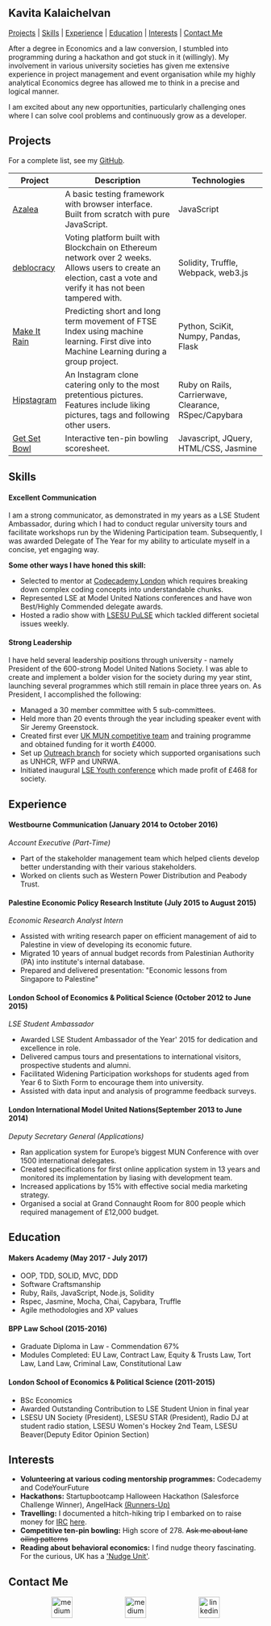 ## Kavita Kalaichelvan

[Projects](#projects) | [Skills](#skills) | [Experience](#experience) | [Education](#education) | [Interests](#interests) | [Contact Me](#contact-me)

After a degree in Economics and a law conversion, I stumbled into programming during a hackathon and got stuck in it (willingly). My involvement in various university societies has given me extensive experience in project management and event organisation while my highly analytical Economics degree has allowed me to think in a precise and logical manner. 

I am excited about any new opportunities, particularly challenging ones where I can solve cool problems and continuously grow as a developer. 

## Projects 

For a complete list, see my [GitHub](https://github.com/kkavita92).

| Project   | Description | Technologies |
|---        |---         |---           |
| [Azalea](https://github.com/kkavita92/azalea) | A basic testing framework with browser interface. Built from scratch with pure JavaScript. | JavaScript |
| [deblocracy](https://github.com/RSijelmass/votingchain) | Voting platform built with Blockchain on Ethereum network over 2 weeks. Allows users to create an election, cast a vote and verify it has not been tampered with.| Solidity, Truffle, Webpack, web3.js |
| [Make It Rain](https://github.com/tobywinter/makeitrain) | Predicting short and long term movement of FTSE Index using machine learning. First dive into Machine Learning during a group project. | Python, SciKit, Numpy, Pandas, Flask |
| [Hipstagram](https://github.com/kkavita92/instagram-challenge) | An Instagram clone catering only to the most pretentious pictures. Features include liking pictures, tags and following other users. |  Ruby on Rails, Carrierwave, Clearance, RSpec/Capybara |
| [Get Set Bowl](https://github.com/kkavita92/bowling-challenge) | Interactive ten-pin bowling scoresheet. | Javascript, JQuery, HTML/CSS, Jasmine |


## Skills

#### Excellent Communication 

I am a strong communicator, as demonstrated in my years as a LSE Student Ambassador, during which I had to conduct regular university tours and facilitate workshops run by the Widening Participation team. Subsequently, I was awarded Delegate of The Year for my ability to articulate myself in a concise, yet engaging way. 

<b>Some other ways I have honed this skill:</b>

* Selected to mentor at [Codecademy London](https://www.meetup.com/Codecademy-London/) which requires breaking down complex coding concepts into understandable chunks.
* Represented LSE at Model United Nations conferences and have won Best/Highly Commended delegate awards. 
* Hosted a radio show with [LSESU PuLSE](http://pulselse.co.uk/) which tackled different societal issues weekly. 

#### Strong Leadership 

I have held several leadership positions through university - namely President of the 600-strong Model United Nations Society. 
I was able to create and implement a bolder vision for the society during my year stint, launching several programmes which still remain in place three years on. As President, I accomplished the following: 

* Managed a 30 member committee with 5 sub-committees.  
* Held more than 20 events through the year including speaker event with Sir Jeremy Greenstock.
* Created first ever [UK MUN competitive team](http://www.lsesuunsoc.com/teamlse/) and training programme and obtained funding for it worth £4000.
* Set up [Outreach branch](http://www.lsesuunsoc.com/outreach) for society which supported organisations such as UNHCR, WFP and UNRWA.
* Initiated inaugural [LSE Youth conference](http://www.lsesuunsoc.com/youthmun-conference-2017/) which made profit of £468 for society.


## Experience

#### Westbourne Communication (January 2014 to October 2016)    
*Account Executive (Part-Time)*  
* Part of the stakeholder management team which helped clients develop better understanding with their various stakeholders.
* Worked on clients such as Western Power Distribution and Peabody Trust. 

#### Palestine Economic Policy Research Institute (July 2015 to August 2015)   
*Economic Research Analyst Intern*  
* Assisted with writing research paper on efficient management of aid to Palestine in view of developing its economic future.
* Migrated 10 years of annual budget records from Palestinian Authority (PA) into institute's internal database.
* Prepared and delivered presentation: "Economic lessons from Singapore to Palestine" 

#### London School of Economics & Political Science (October 2012 to June 2015)   
*LSE Student Ambassador*
* Awarded LSE Student Ambassador of the Year' 2015 for dedication and excellence in role. 
* Delivered campus tours and presentations to international visitors, prospective students and alumni.
* Facilitated Widening Participation workshops for students aged from Year 6 to Sixth Form to encourage them into university.
* Assisted with data input and analysis of programme feedback surveys.

#### London International Model United Nations(September 2013 to June 2014)   
*Deputy Secretary General (Applications)*
* Ran application system for Europe’s biggest MUN Conference with over 1500 international delegates.
* Created specifications for first online application system in 13 years and monitored its implementation by liasing with development team.
* Increased applications by 15% with effective social media marketing strategy.
* Organised a social at Grand Connaught Room for 800 people which required management of £12,000 budget.


## Education

#### Makers Academy (May 2017 - July 2017)

- OOP, TDD, SOLID, MVC, DDD
- Software Craftsmanship
- Ruby, Rails, JavaScript, Node.js, Solidity
- Rspec, Jasmine, Mocha, Chai, Capybara, Truffle
- Agile methodologies and XP values

#### BPP Law School (2015-2016)

- Graduate Diploma in Law - Commendation 67% 
- Modules Completed: EU Law, Contract Law, Equity & Trusts Law, Tort Law, Land Law, Criminal Law, Constitutional Law

#### London School of Economics & Political Science (2011-2015)

- BSc Economics 
- Awarded Outstanding Contribution to LSE Student Union in final year
- LSESU UN Society (President), LSESU STAR (President), Radio DJ at student radio station, LSESU Women's Hockey 2nd Team, LSESU Beaver(Deputy Editor Opinion Section)


## Interests
* **Volunteering at various coding mentorship programmes:** Codecademy and CodeYourFuture
* **Hackathons:** Startupbootcamp Halloween Hackathon (Salesforce Challenge Winner), AngelHack [(Runners-Up)](https://github.com/Charliefea/health-on-the-go)
* **Travelling:** I documented a hitch-hiking trip I embarked on to raise money for [IRC](https://www.rescue.org/) [here](https://www.facebook.com/HitchBuskAroundEurope/). 
* **Competitive ten-pin bowling:** High score of 278. ~~Ask me about lane oiling patterns~~
* **Reading about behavioral economics:** I find nudge theory fascinating. For the curious, UK has a ['Nudge Unit'](http://www.behaviouralinsights.co.uk/).

## Contact Me
<p align="center">

<a href="mailto:kkavita92@gmail.com">
<img src="https://cdn2.iconfinder.com/data/icons/social-icons-circular-color/512/gmail-128.png" alt="medium" hspace="50" height="42" width="42"></a>

<a href="https://medium.com/@kkavita92">
<img src="https://static1.squarespace.com/static/53457bcae4b0bc890d496d14/t/568ebeee4bf118e7ef8dbef3/1452195567236/medium_logo_detail_icon.png?format=300w" alt="medium" hspace="50" height="42" width="42"></a>

<a href="https://www.linkedin.com/in/kavita-kalaichelvan-06744a62/">
<img src="https://www.iconfinder.com/data/icons/free-social-icons/67/linkedin_circle_color-512.png" alt="linkedin" hspace="50" height="42" width="42"></a>

</p>

